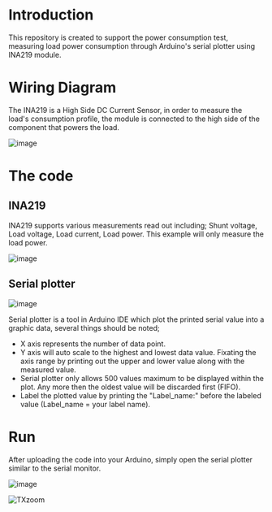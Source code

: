 # Introduction
This repository is created to support the power consumption test, measuring load power consumption through Arduino's serial plotter using INA219 module.

# Wiring Diagram
The INA219 is a High Side DC Current Sensor, in order to measure the load's consumption profile, the module is connected to the high side of the component that powers the load.


![image](https://user-images.githubusercontent.com/58856852/146151011-2de5da26-1b45-400e-8d67-ec35aedebe55.png)

# The code
## INA219
INA219 supports various measurements read out including; Shunt voltage, Load voltage, Load current, Load power. This example will only measure the load power.


![image](https://user-images.githubusercontent.com/58856852/146155417-fd419ad0-cfc3-4df7-b2e7-9593f4489d87.png)

## Serial plotter

![image](https://user-images.githubusercontent.com/58856852/146159296-e70497f0-516a-4298-a107-4fa3c5b775fc.png)


Serial plotter is a tool in Arduino IDE which plot the printed serial value into a graphic data, several things should be noted;
* X axis represents the number of data point.
* Y axis will auto scale to the highest and lowest data value. Fixating the axis range by printing out the upper and lower value along with the measured value.
* Serial plotter only allows 500 values maximum to be displayed within the plot. Any more then the oldest value will be discarded first (FIFO).
* Label the plotted value by printing the "Label_name:" before the labeled value (Label_name = your label name).

# Run
After uploading the code into your Arduino, simply open the serial plotter similar to the serial monitor.


![image](https://user-images.githubusercontent.com/58856852/146154740-952799bb-416d-4b6c-9d95-b9e77b963913.png)

![TXzoom](https://user-images.githubusercontent.com/58856852/146160094-3688e76b-b367-43b0-aa99-03601b97debd.jpg)
